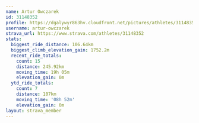 ```yaml
---
name: Artur Owczarek
id: 31148352
profile: https://dgalywyr863hv.cloudfront.net/pictures/athletes/31148352/15906846/1/large.jpg
username: artur-owczarek
strava_url: https://www.strava.com/athletes/31148352
stats:
  biggest_ride_distance: 106.64km
  biggest_climb_elevation_gain: 1752.2m
  recent_ride_totals:
    count: 15
    distance: 245.92km
    moving_time: 19h 05m
    elevation_gain: 0m
  ytd_ride_totals:
    count: 7
    distance: 107km
    moving_time: '08h 52m'
    elevation_gain: 0m
layout: strava_member
--- 
```

